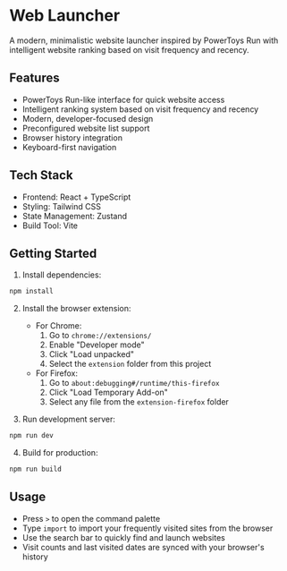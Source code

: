# Web Launcher

A modern, minimalistic website launcher inspired by PowerToys Run with intelligent website ranking based on visit frequency and recency.

## Features
- PowerToys Run-like interface for quick website access
- Intelligent ranking system based on visit frequency and recency
- Modern, developer-focused design
- Preconfigured website list support
- Browser history integration
- Keyboard-first navigation

## Tech Stack
- Frontend: React + TypeScript
- Styling: Tailwind CSS
- State Management: Zustand
- Build Tool: Vite

## Getting Started
1. Install dependencies:
```bash
npm install
```

2. Install the browser extension:
   - For Chrome:
     1. Go to `chrome://extensions/`
     2. Enable "Developer mode"
     3. Click "Load unpacked"
     4. Select the `extension` folder from this project
   - For Firefox:
     1. Go to `about:debugging#/runtime/this-firefox`
     2. Click "Load Temporary Add-on"
     3. Select any file from the `extension-firefox` folder

3. Run development server:
```bash
npm run dev
```

4. Build for production:
```bash
npm run build
```

## Usage
- Press `>` to open the command palette
- Type `import` to import your frequently visited sites from the browser
- Use the search bar to quickly find and launch websites
- Visit counts and last visited dates are synced with your browser's history

